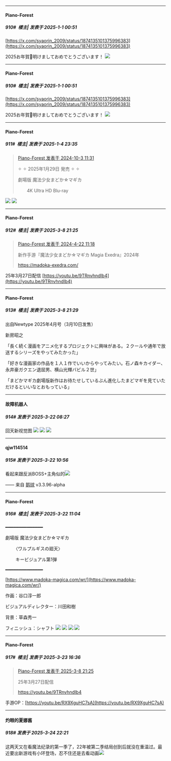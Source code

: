﻿
*****

####  Piano-Forest  
##### 910#         楼主| 发表于 2025-1-1 00:51

[https://x.com/syaorin_2009/status/1874135101375996383](https://x.com/syaorin_2009/status/1874135101375996383)

2025お年賀🎍明けましておめでとうございます！
<img src="https://p.sda1.dev/21/17ce3874c7c4ec23e2c3a03bad942d61/20250101_005050.jpg" referrerpolicy="no-referrer">


*****

####  Piano-Forest  
##### 910#         楼主| 发表于 2025-1-1 00:51

[https://x.com/syaorin_2009/status/1874135101375996383](https://x.com/syaorin_2009/status/1874135101375996383)

2025お年賀🎍明けましておめでとうございます！
<img src="https://p.sda1.dev/21/17ce3874c7c4ec23e2c3a03bad942d61/20250101_005050.jpg" referrerpolicy="no-referrer">

*****

####  Piano-Forest  
##### 911#         楼主| 发表于 2025-1-4 23:35

<blockquote><a href="httphttps://bbs.saraba1st.com/2b/forum.php?mod=redirect&amp;goto=findpost&amp;pid=66366274&amp;ptid=2000984" target="_blank">Piano-Forest 发表于 2024-10-3 11:31</a>

✧ ✧ 2025年1月29日 発売 ✧ ✧

劇場版 魔法少女まどか☆マギカ

　　4K Ultra HD Blu-ray</blockquote>
<img src="https://p.sda1.dev/21/d1db825f4beb605fd8b6f4b754ae2e44/20250104_232843.jpg" referrerpolicy="no-referrer">
<img src="https://p.sda1.dev/21/17ec4738ac24c93e3e9cfe9de4bd436e/20250104_232850.jpg" referrerpolicy="no-referrer">

*****

####  Piano-Forest  
##### 912#         楼主| 发表于 2025-3-8 21:25

<blockquote><a href="httphttps://bbs.saraba1st.com/2b/forum.php?mod=redirect&amp;goto=findpost&amp;pid=64675569&amp;ptid=2000984" target="_blank">Piano-Forest 发表于 2024-4-22 11:18</a>

新作手游『魔法少女まどか☆マギカ Magia Exedra』2024年

https://madoka-exedra.com/</blockquote>
25年3月27日配信
[https://youtu.be/9TRnvhndIb4](https://youtu.be/9TRnvhndIb4)

*****

####  Piano-Forest  
##### 913#         楼主| 发表于 2025-3-8 21:29

出自Newtype 2025年4月号（3月10日发售）

新房昭之

「長く続く漫画をアニメ化するプロジェクトに興味がある。２クールや通年で放送するシリーズをやってみたかった」

「好きな漫画家の作品を１人１作でいいからやってみたい。石ノ森キカイダー、永井豪ガクエン退屈男、横山光輝バビル２世」

「まどかマギカ劇場版新作はお待たせしているぶん進化したまどマギを見ていただけるといいなとおもっている」

*****

####  故障机器人  
##### 914#       发表于 2025-3-22 08:27

回天新视觉图
<img src="https://p.sda1.dev/22/d3efa325df3b7ce8ca2b3428a091b988/image.jpg" referrerpolicy="no-referrer">
<img src="https://p.sda1.dev/22/16cb803d8a8a3a696effb4e868beb24f/image.jpg" referrerpolicy="no-referrer">
<img src="https://p.sda1.dev/22/94858572015b7adff56804910c42a9be/image.jpg" referrerpolicy="no-referrer">


*****

####  qjw114514  
##### 915#       发表于 2025-3-22 10:56

看起来跟反派BOSS+主角似的<img src="https://static.saraba1st.com/image/smiley/face2017/037.png" referrerpolicy="no-referrer">

—— 来自 [鹅球](https://www.pgyer.com/xfPejhuq) v3.3.96-alpha


*****

####  Piano-Forest  
##### 916#         楼主| 发表于 2025-3-22 11:04

━━━━━━━━━━━━━━

 劇場版 魔法少女まどか☆マギカ

　   〈ワルプルギスの廻天〉

　　 キービジュアル第1弾

━━━━━━━━━━━━━━

[https://www.madoka-magica.com/wr/](https://www.madoka-magica.com/wr/)

作画：谷口淳一郎

ビジュアルディレクター：川田和樹

背景：草森秀一

フィニッシュ：シャフト
<img src="https://p.sda1.dev/22/8cc6083c8263fec24a15445af2533e04/20250322_110144.jpg" referrerpolicy="no-referrer">
<img src="https://p.sda1.dev/22/4e2ebd41c2b720e625fe7ef0e23eb3af/op.webp" referrerpolicy="no-referrer">
<img src="https://p.sda1.dev/22/c329f8636cd0a5392c0cff768b115346/header_kv_4.webp" referrerpolicy="no-referrer">
<img src="https://p.sda1.dev/22/0e47dbc437d6f0bb3570c2691751b734/header_kv_3.webp" referrerpolicy="no-referrer">


*****

####  Piano-Forest  
##### 917#         楼主| 发表于 2025-3-23 16:36

<blockquote><a href="httphttps://bbs.saraba1st.com/2b/forum.php?mod=redirect&amp;goto=findpost&amp;pid=67609672&amp;ptid=2000984" target="_blank">Piano-Forest 发表于 2025-3-8 21:25</a>

25年3月27日配信

https://youtu.be/9TRnvhndIb4</blockquote>
手游OP：[https://youtu.be/RX9XguHC7sA](https://youtu.be/RX9XguHC7sA)


*****

####  灼眼的夏娜酱  
##### 918#       发表于 2025-3-24 22:21

这两天又在看魔法纪录的第一季了，22年被第二季结局创到后就没在重温过。最近要出新游戏有小环登场，忍不住还是去看动画<img src="https://static.saraba1st.com/image/smiley/face2017/174.png" referrerpolicy="no-referrer">

